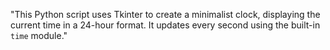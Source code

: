 "This Python script uses Tkinter to create a minimalist clock, displaying the current time in a 24-hour format. It updates every second using the built-in `time` module."
